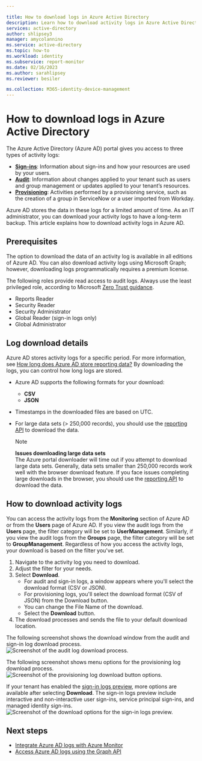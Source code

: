 ```yaml
---

title: How to download logs in Azure Active Directory
description: Learn how to download activity logs in Azure Active Directory.
services: active-directory
author: shlipsey3
manager: amycolannino
ms.service: active-directory
ms.topic: how-to
ms.workload: identity
ms.subservice: report-monitor
ms.date: 02/16/2023
ms.author: sarahlipsey
ms.reviewer: besiler 

ms.collection: M365-identity-device-management
---
```


# How to download logs in Azure Active Directory

The Azure Active Directory (Azure AD) portal gives you access to three types of activity logs:

- **[Sign-ins](concept-sign-ins.md)**: Information about sign-ins and how your resources are used by your users.
- **[Audit](concept-audit-logs.md)**: Information about changes applied to your tenant such as users and group management or updates applied to your tenant’s resources.
- **[Provisioning](concept-provisioning-logs.md)**: Activities performed by a provisioning service, such as the creation of a group in ServiceNow or a user imported from Workday.

Azure AD stores the data in these logs for a limited amount of time. As an IT administrator, you can download your activity logs to have a long-term backup. This article explains how to download activity logs in Azure AD. 

## Prerequisites 

The option to download the data of an activity log is available in all editions of Azure AD. You can also download activity logs using Microsoft Graph; however, downloading logs programmatically requires a premium license.

The following roles provide read access to audit logs. Always use the least privileged role, according to Microsoft [Zero Trust guidance](/security/zero-trust/zero-trust-overview).
- Reports Reader
- Security Reader
- Security Administrator
- Global Reader (sign-in logs only)
- Global Administrator

## Log download details

Azure AD stores activity logs for a specific period. For more information, see [How long does Azure AD store reporting data?](reference-reports-data-retention.md) By downloading the logs, you can control how long logs are stored. 

- Azure AD supports the following formats for your download:
    - **CSV** 
    - **JSON** 
- Timestamps in the downloaded files are based on UTC.
- For large data sets (> 250,000 records), you should use the [reporting API](/graph/api/resources/azure-ad-auditlog-overview) to download the data.

  > [!NOTE]
   > **Issues downloading large data sets**  
   > The Azure portal downloader will time out if you attempt to download large data sets. Generally, data sets smaller than 250,000 records work well with the browser download feature. If you face issues completing large downloads in the browser, you should use the [reporting API](/graph/api/resources/azure-ad-auditlog-overview) to download the data.

## How to download activity logs

You can access the activity logs from the **Monitoring** section of Azure AD or from the **Users** page of Azure AD. If you view the audit logs from the **Users** page, the filter category will be set to **UserManagement**. Similarly, if you view the audit logs from the **Groups** page, the filter category will be set to **GroupManagement**. Regardless of how you access the activity logs, your download is based on the filter you've set. 

1. Navigate to the activity log you need to download.
1. Adjust the filter for your needs.  
1. Select **Download**.
    - For audit and sign-in logs, a window appears where you'll select the download format (CSV or JSON).
    - For provisioning logs, you'll select the download format (CSV of JSON) from the Download button.
    - You can change the File Name of the download.
    - Select the **Download** button.
1. The download processes and sends the file to your default download location. 

The following screenshot shows the download window from the audit and sign-in log download process. 
    ![Screenshot of the audit log download process.](./media/howto-download-logs/audit-log-download.png)

The following screenshot shows menu options for the provisioning log download process.
    ![Screenshot of the provisioning log download button options.](./media/howto-download-logs/provisioning-logs-download.png)

If your tenant has enabled the [sign-in logs preview](concept-all-sign-ins.md), more options are available after selecting **Download**. The sign-in logs preview include interactive and non-interactive user sign-ins, service principal sign-ins, and managed identity sign-ins.
    ![Screenshot of the download options for the sign-in logs preview.](media/howto-download-logs/sign-in-preview-download-options.png)

## Next steps

- [Integrate Azure AD logs with Azure Monitor](howto-integrate-activity-logs-with-log-analytics.md)
- [Access Azure AD logs using the Graph API](quickstart-access-log-with-graph-api.md)
